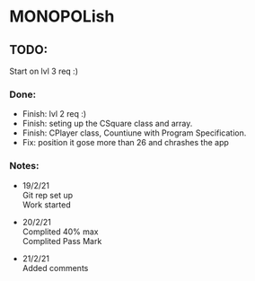 # MONOPOLish

## TODO: 

 Start on lvl 3 req :)   

### Done: 

- Finish: lvl 2 req :)
- Finish: seting up the CSquare class and array.
- Finish: CPlayer class, Countiune with Program Specification.
- Fix: position it gose more than 26 and chrashes the app


### Notes: 

- 19/2/21  
Git rep set up   
Work started

- 20/2/21  
Complited 40% max  
Complited Pass Mark 

- 21/2/21    
Added comments